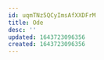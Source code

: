 ```yaml
---
id: uqmTNz5QCyImsAfXXDFrM
title: Ode
desc: ''
updated: 1643723096356
created: 1643723096356
---
```


